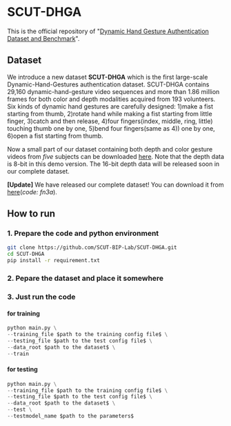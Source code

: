 # SCUT-DHGA
This is the official repository of "[Dynamic Hand Gesture Authentication Dataset and Benchmark](https://ieeexplore.ieee.org/abstract/document/9249008)".

## Dataset
We introduce a new dataset **SCUT-DHGA** which is the first large-scale Dynamic-Hand-Gestures authentication dataset. SCUT-DHGA contains 29,160 dynamic-hand-gesture video sequences and more than 1.86 million frames for both color and depth modalities acquired from 193 volunteers. Six kinds of dynamic hand gestures are carefully designed: 1)make a fist starting from thumb, 2)rotate hand while making a fist starting from little finger, 3)catch and then release, 4)four fingers(index, middle, ring, little) touching thumb one by one, 5)bend four fingers(same as 4)) one by one, 6)open a fist starting from thumb.

Now a small part of our dataset containing both depth and color gesture videos from *five* subjects can be downloaded [here](https://drive.google.com/file/d/12vp-6o1gIJLfcw492EJILIXNqxAIcwRU/view?usp=sharing). Note that the depth data is 8-bit in this demo version. The 16-bit depth data will be released soon in our complete dataset.

**\[Update]** We have released our complete dataset! You can download it from [here](https://pan.baidu.com/s/1tAL92M39_dLxXGuiz0QQdQ)(*code: fn3a*).

## How to run

### 1. Prepare the code and python environment
```bash
git clone https://github.com/SCUT-BIP-Lab/SCUT-DHGA.git
cd SCUT-DHGA
pip install -r requirement.txt
```

### 2. Pepare the dataset and place it somewhere

### 3. Just run the code
#### for training
```python
python main.py \
--training_file $path to the training config file$ \
--testing_file $path to the test config file$ \
--data_root $path to the dataset$ \
--train
```

#### for testing
```python
python main.py \
--training_file $path to the training config file$ \
--testing_file $path to the test config file$ \
--data_root $path to the dataset$ \
--test \
--testmodel_name $path to the parameters$
    
```
